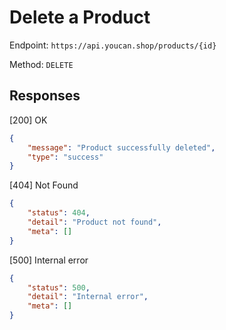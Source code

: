# Delete a Product

Endpoint: `https://api.youcan.shop/products/{id}`

Method: `DELETE`

## Responses

[200] OK
 
```json
{
    "message": "Product successfully deleted",
    "type": "success"
}
```

[404] Not Found

```json
{
    "status": 404,
    "detail": "Product not found",
    "meta": []
}
```

[500] Internal error

```json
{
    "status": 500,
    "detail": "Internal error",
    "meta": []
}
```
